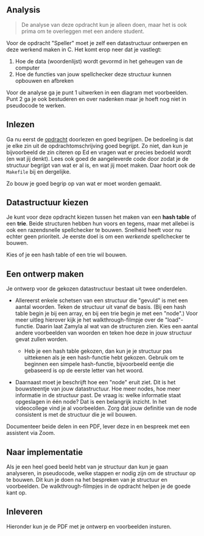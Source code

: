 ## Analysis

> De analyse van deze opdracht kun je alleen doen, maar het is ook prima om te overleggen met een andere student.

Voor de opdracht "Speller" moet je zelf een datastructuur ontwerpen en deze werkend maken in C. Het komt erop neer dat je vastlegt:

1. Hoe de data (woordenlijst) wordt gevormd in het geheugen van de computer
2. Hoe de functies van jouw spellchecker deze structuur kunnen opbouwen en afbreken

Voor de analyse ga je punt 1 uitwerken in een diagram met voorbeelden. Punt 2 ga je ook bestuderen en over nadenken maar je hoeft nog niet in pseudocode te werken.

## Inlezen

Ga nu eerst de [opdracht](/problems/cs50/speller) doorlezen en goed begrijpen. De bedoeling is dat je elke zin uit de opdrachtomschrijving goed begrijpt. Zo niet, dan kun je bijvoorbeeld de zin citeren op Ed en vragen wat er precies bedoeld wordt (en wat jij denkt). Lees ook goed de aangeleverde code door zodat je de structuur begrijpt van wat er al is, en wat jij moet maken. Daar hoort ook de `Makefile` bij en dergelijke.

Zo bouw je goed begrip op van wat er moet worden gemaakt.

## Datastructuur kiezen

Je kunt voor deze opdracht kiezen tussen het maken van een **hash table** of een **trie**. Beide structuren hebben hun voors en tegens, maar met allebei is ook een razendsnelle spellchecker te bouwen. Snelheid heeft voor nu echter geen prioriteit. Je eerste doel is om een *werkende* spellchecker te bouwen.

Kies of je een hash table of een trie wil bouwen.

## Een ontwerp maken

Je ontwerp voor de gekozen datastructuur bestaat uit twee onderdelen.

- Allereerst enkele schetsen van een structuur die "gevuld" is met een aantal woorden. Teken de structuur uit vanaf de basis. (Bij een hash table begin je bij een array, en bij een trie begin je met een "node".) Voor meer uitleg hierover kijk je het walkthrough-filmpje over de "load"-functie. Daarin laat Zamyla al wat van de structuren zien. Kies een aantal andere voorbeelden van woorden en teken hoe deze in jouw structuur gevat zullen worden.

	- Heb je een hash table gekozen, dan kun je je structuur pas uittekenen als je een hash-functie hebt gekozen. Gebruik om te beginnen een simpele hash-functie, bijvoorbeeld eentje die gebaseerd is op de eerste letter van het woord.

- Daarnaast moet je beschrijft hoe een "node" eruit ziet. Dit is het bouwsteentje van jouw datastructuur. Hoe meer nodes, hoe meer informatie in de structuur past. De vraag is: welke informatie staat opgeslagen in één node? Dat is een belangrijk inzicht. In het videocollege vind je al voorbeelden. Zorg dat jouw definitie van de node consistent is met de structuur die je wil bouwen.

Documenteer beide delen in een PDF, lever deze in en bespreek met een assistent via Zoom.

## Naar implementatie

Als je een heel goed beeld hebt van je structuur dan kun je gaan analyseren, in pseudocode, welke stappen er nodig zijn om de structuur op te bouwen. Dit kun je doen na het bespreken van je structuur en voorbeelden. De walkthrough-filmpjes in de opdracht helpen je de goede kant op.

## Inleveren

Hieronder kun je de PDF met je ontwerp en voorbeelden insturen.
